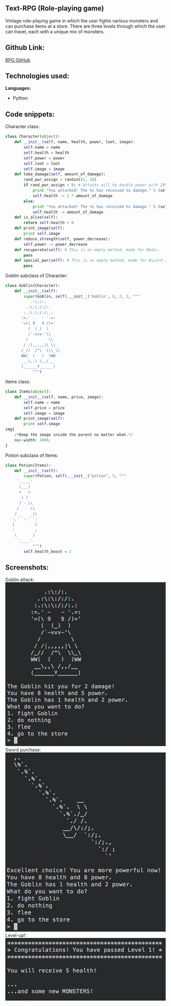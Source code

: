 ## Text-RPG (Role-playing game)
Vintage role-playing game in which the user fights various monsters and can purchase items at a store. There are three levels through which the user can travel, each with a unique mix of monsters.

## Github Link:
[RPG GitHub](https://github.com/eddieatkinson/text-rpg)

## Technologies used:
**Languages:**
* Python

## Code snippets:
Character class:
``` python
class Character(object):
    def __init__(self, name, health, power, loot, image):
        self.name = name
        self.health = health
        self.power = power
        self.loot = loot
        self.image = image
    def take_damage(self, amount_of_damage):
        rand_pwr_assign = randint(1, 10)
        if rand_pwr_assign > 8: # Attacks will be double power with 20% probability.
            print "You attacked! The %s has received %s damage." % (self.name, 2 * amount_of_damage)
            self.health -= 2 * amount_of_damage
        else:
            print "You attacked! The %s has received %s damage." % (self.name, amount_of_damage)
            self.health -= amount_of_damage
    def is_alive(self):
        return self.health > 0
    def print_image(self):
        print self.image
    def reduce_strength(self, power_decrease):
        self.power -= power_decrease
    def recuperate(self): # This is an empty method, made for Medic.
        pass
    def special_pwr(self): # This is an empty method, made for Wizard and Dragon.
        pass
```
Goblin subclass of Character:
``` python
class Goblin(Character):
    def __init__(self):
        super(Goblin, self).__init__('Goblin', 6, 2, 2, """
           .:\:/:.
         .:\:\:/:/:.
        :.:\:\:/:/:.:
       :=.' -   - '.=:
       '=(\ 9   9 /)='
          (  (_)  )
          /`-vvv-'\\
         /         \\
        / /|,,,,,|\ \\
       /_//  /^\  \\\_\\
       WW(  (   )  )WW
        __\,,\ /,,/__
       (______Y______)
            """)
```
Items class:
``` python
class Items(object):
    def __init__(self, name, price, image):
        self.name = name
        self.price = price
        self.image = image
    def print_image(self):
        print self.image
img{
    /*Keep the image inside the parent no matter what.*/
    max-width: 100%;
}
```
Potion subclass of Items:
``` python
class Potion(Items):
    def __init__(self):
        super(Potion, self).__init__("potion", 5, """
     `.___,'
      (___)
      <   >
       ) (
      /`-.\\
     /     \\
    / _    _\\
   :,' `-.' `:
   |         |
   :         ;
    \       /
     `.___.'
            """)
        self.health_boost = 2
```

## Screenshots:
Goblin attack:
![Goblin attack](goblin.png)
Sword purchase:
![Sword](sword.png)
Level-up!:
![Level-up](level_up.png)

